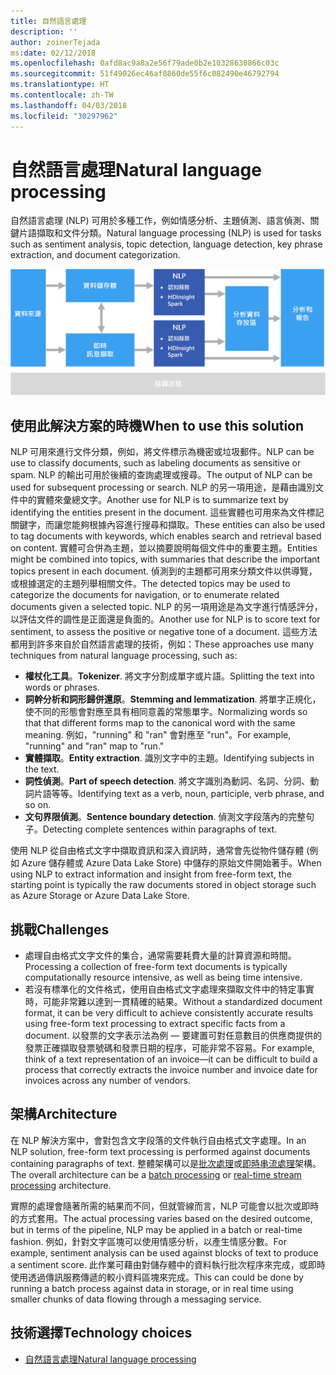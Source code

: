 ```yaml
---
title: 自然語言處理
description: ''
author: zoinerTejada
ms:date: 02/12/2018
ms.openlocfilehash: 0afd8ac9a8a2e56f79ade0b2e10328630866c03c
ms.sourcegitcommit: 51f49026ec46af0860de55f6c082490e46792794
ms.translationtype: HT
ms.contentlocale: zh-TW
ms.lasthandoff: 04/03/2018
ms.locfileid: "30297962"
---
```

# <a name="natural-language-processing"></a><span data-ttu-id="215a2-102">自然語言處理</span><span class="sxs-lookup"><span data-stu-id="215a2-102">Natural language processing</span></span>

<span data-ttu-id="215a2-103">自然語言處理 (NLP) 可用於多種工作，例如情感分析、主題偵測、語言偵測、關鍵片語擷取和文件分類。</span><span class="sxs-lookup"><span data-stu-id="215a2-103">Natural language processing (NLP) is used for tasks such as sentiment analysis, topic detection, language detection, key phrase extraction, and document categorization.</span></span>

![](./images/nlp-pipeline.png)

## <a name="when-to-use-this-solution"></a><span data-ttu-id="215a2-104">使用此解決方案的時機</span><span class="sxs-lookup"><span data-stu-id="215a2-104">When to use this solution</span></span>

<span data-ttu-id="215a2-105">NLP 可用來進行文件分類，例如，將文件標示為機密或垃圾郵件。</span><span class="sxs-lookup"><span data-stu-id="215a2-105">NLP can be use to classify documents, such as labeling documents as sensitive or spam.</span></span> <span data-ttu-id="215a2-106">NLP 的輸出可用於後續的查詢處理或搜尋。</span><span class="sxs-lookup"><span data-stu-id="215a2-106">The output of NLP can be used for subsequent processing or search.</span></span> <span data-ttu-id="215a2-107">NLP 的另一項用途，是藉由識別文件中的實體來彙總文字。</span><span class="sxs-lookup"><span data-stu-id="215a2-107">Another use for NLP is to summarize text by identifying the entities present in the document.</span></span> <span data-ttu-id="215a2-108">這些實體也可用來為文件標記關鍵字，而讓您能夠根據內容進行搜尋和擷取。</span><span class="sxs-lookup"><span data-stu-id="215a2-108">These entities can also be used to tag documents with keywords, which enables search and retrieval based on content.</span></span> <span data-ttu-id="215a2-109">實體可合併為主題，並以摘要說明每個文件中的重要主題。</span><span class="sxs-lookup"><span data-stu-id="215a2-109">Entities might be combined into topics, with summaries that describe the important topics present in each document.</span></span> <span data-ttu-id="215a2-110">偵測到的主題都可用來分類文件以供導覽，或根據選定的主題列舉相關文件。</span><span class="sxs-lookup"><span data-stu-id="215a2-110">The detected topics may be used to categorize the documents for navigation, or to enumerate related documents given a selected topic.</span></span> <span data-ttu-id="215a2-111">NLP 的另一項用途是為文字進行情感評分，以評估文件的調性是正面還是負面的。</span><span class="sxs-lookup"><span data-stu-id="215a2-111">Another use for NLP is to score text for sentiment, to assess the positive or negative tone of a document.</span></span> <span data-ttu-id="215a2-112">這些方法都用到許多來自於自然語言處理的技術，例如：</span><span class="sxs-lookup"><span data-stu-id="215a2-112">These approaches use many techniques from natural language processing, such as:</span></span> 

- <span data-ttu-id="215a2-113">**權杖化工具**。</span><span class="sxs-lookup"><span data-stu-id="215a2-113">**Tokenizer**.</span></span> <span data-ttu-id="215a2-114">將文字分割成單字或片語。</span><span class="sxs-lookup"><span data-stu-id="215a2-114">Splitting the text into words or phrases.</span></span>
- <span data-ttu-id="215a2-115">**詞幹分析和詞形歸併還原**。</span><span class="sxs-lookup"><span data-stu-id="215a2-115">**Stemming and lemmatization**.</span></span> <span data-ttu-id="215a2-116">將單字正規化，使不同的形態會對應至具有相同意義的常態單字。</span><span class="sxs-lookup"><span data-stu-id="215a2-116">Normalizing words so that that different forms map to the canonical word with the same meaning.</span></span> <span data-ttu-id="215a2-117">例如，"running" 和 "ran" 會對應至 "run"。</span><span class="sxs-lookup"><span data-stu-id="215a2-117">For example, "running" and "ran" map to "run."</span></span> 
- <span data-ttu-id="215a2-118">**實體擷取**。</span><span class="sxs-lookup"><span data-stu-id="215a2-118">**Entity extraction**.</span></span> <span data-ttu-id="215a2-119">識別文字中的主題。</span><span class="sxs-lookup"><span data-stu-id="215a2-119">Identifying subjects in the text.</span></span>
- <span data-ttu-id="215a2-120">**詞性偵測**。</span><span class="sxs-lookup"><span data-stu-id="215a2-120">**Part of speech detection**.</span></span> <span data-ttu-id="215a2-121">將文字識別為動詞、名詞、分詞、動詞片語等等。</span><span class="sxs-lookup"><span data-stu-id="215a2-121">Identifying text as a verb, noun, participle, verb phrase, and so on.</span></span>
- <span data-ttu-id="215a2-122">**文句界限偵測**。</span><span class="sxs-lookup"><span data-stu-id="215a2-122">**Sentence boundary detection**.</span></span> <span data-ttu-id="215a2-123">偵測文字段落內的完整句子。</span><span class="sxs-lookup"><span data-stu-id="215a2-123">Detecting complete sentences within paragraphs of text.</span></span>

<span data-ttu-id="215a2-124">使用 NLP 從自由格式文字中擷取資訊和深入資訊時，通常會先從物件儲存體 (例如 Azure 儲存體或 Azure Data Lake Store) 中儲存的原始文件開始著手。</span><span class="sxs-lookup"><span data-stu-id="215a2-124">When using NLP to extract information and insight from free-form text, the starting point is typically the raw documents stored in object storage such as Azure Storage or Azure Data Lake Store.</span></span> 

## <a name="challenges"></a><span data-ttu-id="215a2-125">挑戰</span><span class="sxs-lookup"><span data-stu-id="215a2-125">Challenges</span></span>

- <span data-ttu-id="215a2-126">處理自由格式文字文件的集合，通常需要耗費大量的計算資源和時間。</span><span class="sxs-lookup"><span data-stu-id="215a2-126">Processing a collection of free-form text documents is typically computationally resource intensive, as well as being time intensive.</span></span>
- <span data-ttu-id="215a2-127">若沒有標準化的文件格式，使用自由格式文字處理來擷取文件中的特定事實時，可能非常難以達到一貫精確的結果。</span><span class="sxs-lookup"><span data-stu-id="215a2-127">Without a standardized document format, it can be very difficult to achieve consistently accurate results using free-form text processing to extract specific facts from a document.</span></span> <span data-ttu-id="215a2-128">以發票的文字表示法為例 &mdash; 要建置可對任意數目的供應商提供的發票正確擷取發票號碼和發票日期的程序，可能非常不容易。</span><span class="sxs-lookup"><span data-stu-id="215a2-128">For example, think of a text representation of an invoice&mdash;it can be difficult to build a process that correctly extracts the invoice number and invoice date for invoices across any number of vendors.</span></span>

## <a name="architecture"></a><span data-ttu-id="215a2-129">架構</span><span class="sxs-lookup"><span data-stu-id="215a2-129">Architecture</span></span>

<span data-ttu-id="215a2-130">在 NLP 解決方案中，會對包含文字段落的文件執行自由格式文字處理。</span><span class="sxs-lookup"><span data-stu-id="215a2-130">In an NLP solution, free-form text processing is performed against documents containing paragraphs of text.</span></span> <span data-ttu-id="215a2-131">整體架構可以是[批次處理](../big-data/batch-processing.md)或[即時串流處理](../big-data/real-time-processing.md)架構。</span><span class="sxs-lookup"><span data-stu-id="215a2-131">The overall architecture can be a [batch processing](../big-data/batch-processing.md) or [real-time stream processing](../big-data/real-time-processing.md) architecture.</span></span>

<span data-ttu-id="215a2-132">實際的處理會隨著所需的結果而不同，但就管線而言，NLP 可能會以批次或即時的方式套用。</span><span class="sxs-lookup"><span data-stu-id="215a2-132">The actual processing varies based on the desired outcome, but in terms of the pipeline, NLP may be applied in a batch or real-time fashion.</span></span> <span data-ttu-id="215a2-133">例如，針對文字區塊可以使用情感分析，以產生情感分數。</span><span class="sxs-lookup"><span data-stu-id="215a2-133">For example, sentiment analysis can be used against blocks of text to produce a sentiment score.</span></span> <span data-ttu-id="215a2-134">此作業可藉由對儲存體中的資料執行批次程序來完成，或即時使用透過傳訊服務傳遞的較小資料區塊來完成。</span><span class="sxs-lookup"><span data-stu-id="215a2-134">This can could be done by running a batch process against data in storage, or in real time using smaller chunks of data flowing through a messaging service.</span></span>

## <a name="technology-choices"></a><span data-ttu-id="215a2-135">技術選擇</span><span class="sxs-lookup"><span data-stu-id="215a2-135">Technology choices</span></span>

- [<span data-ttu-id="215a2-136">自然語言處理</span><span class="sxs-lookup"><span data-stu-id="215a2-136">Natural language processing</span></span>](../technology-choices/natural-language-processing.md)